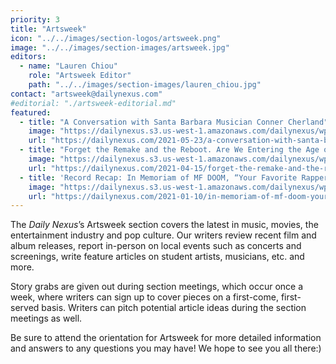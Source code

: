 ```yaml
---
priority: 3
title: "Artsweek"
icon: "../../images/section-logos/artsweek.png"
image: "../../images/section-images/artsweek.jpg"
editors:
  - name: "Lauren Chiou"
    role: "Artsweek Editor"
    path: "../../images/section-images/lauren_chiou.jpg"
contact: "artsweek@dailynexus.com"
#editorial: "./artsweek-editorial.md"
featured:
  - title: "A Conversation with Santa Barbara Musician Conner Cherland"
    image: "https://dailynexus.s3.us-west-1.amazonaws.com/dailynexus/wp-content/uploads/2021/05/23105324/cheesin.jpg"
    url: "https://dailynexus.com/2021-05-23/a-conversation-with-santa-barbara-musician-conner-cherland/"
  - title: "Forget the Remake and the Reboot. Are We Entering the Age of the Cinematic Redo?"
    image: "https://dailynexus.s3.us-west-1.amazonaws.com/dailynexus/wp-content/uploads/2021/04/15195350/justice-league-zack-snyder.jpg"
    url: "https://dailynexus.com/2021-04-15/forget-the-remake-and-the-reboot-are-we-entering-the-age-of-the-cinematic-redo/"
  - title: 'Record Recap: In Memoriam of MF DOOM, “Your Favorite Rapper’s Favorite Rapper”'
    image: "https://dailynexus.s3.us-west-1.amazonaws.com/dailynexus/wp-content/uploads/2021/01/10101906/MF_DOOM.jpg"
    url: "https://dailynexus.com/2021-01-10/in-memoriam-of-mf-doom-your-favorite-rappers-favorite-rapper/"
---
```

The *Daily Nexus*’s Artsweek section covers the latest in music, movies, the entertainment industry and pop culture. Our writers review recent film and album releases, report in-person on local events such as concerts and screenings, write feature articles on student artists, musicians, etc. and more.

Story grabs are given out during section meetings, which occur once a week, where writers can sign up to cover pieces on a first-come, first-served basis. Writers can pitch potential article ideas during the section meetings as well.

Be sure to attend the orientation for Artsweek for more detailed information and answers to any questions you may have! We hope to see you all there:) 